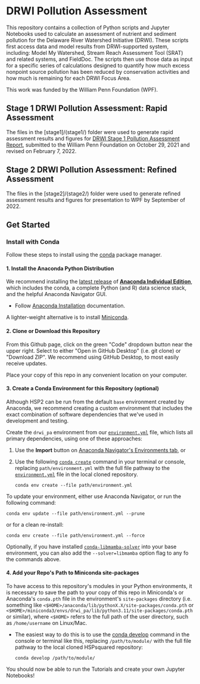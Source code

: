 # DRWI Pollution Assessment

This repository contains a collection of Python scripts and Jupyter Notebooks used to calculate an assessment of nutrient and sediment pollution for the Delaware River Watershed Initiative (DRWI). These scripts first access data and model results from DRWI-supported system, including: Model My Watershed, Stream Reach Assessment Tool (SRAT) and related systems, and FieldDoc. The scripts then use those data as input for a specific series of calculations designed to quantify how much excess nonpoint source pollution has been reduced by conservation activities and how much is remaining for each DRWI Focus Area.

This work was funded by the William Penn Foundation (WPF).

## Stage 1 DRWI Pollution Assessment: Rapid Assessment

The files in the [stage1]/(stage1/) folder were used to generate rapid assessment results and figures for [DRWI Stage 1 Pollution Assessment Report](https://docs.google.com/document/d/15YHDevp93MJGsngxUvodJbf7kXwgkgU4LgBXOAt35Rc/edit?usp=sharing), submitted to the William Penn Foundation on October 29, 2021 and revised on February 7, 2022.

## Stage 2 DRWI Pollution Assessment: Refined Assessment

The files in the [stage2]/(stage2/) folder were used to generate refined assessment results and figures for presentation to WPF by September of 2022.

## Get Started

### Install with Conda

Follow these steps to install using the [conda](https://docs.conda.io/en/latest/) package manager.

#### 1. Install the Anaconda Python Distribution

We recommend installing the [latest release](https://docs.anaconda.com/anaconda/reference/release-notes/) of [**Anaconda Individual Edition**](https://www.anaconda.com/distribution), which includes the conda, a complete Python (and R) data science stack, and the helpful Anaconda Navigator GUI.
- Follow [Anaconda Installation](https://docs.anaconda.com/anaconda/install/) documentation.

A lighter-weight alternative is to install [Miniconda](https://docs.conda.io/en/latest/miniconda.html).

#### 2. Clone or Download this Repository

From this Github page, click on the green "Code" dropdown button near the upper right. Select to either "Open in GitHub Desktop" (i.e. git clone) or "Download ZIP". We recommend using GitHub Desktop, to most easily receive updates.

Place your copy of this repo in any convenient location on your computer.

#### 3. Create a Conda Environment for this Repository (optional)

Although HSP2 can be run from the default `base` environment created by Anaconda, we recommend creating a custom environment that includes the exact combination of software dependencies that we've used in development and testing.

Create the `drwi_pa` environment from our [`environment.yml`](environment.yml) file, which lists all primary dependencies, using one of these approaches: 
1. Use the **Import** button on [Anaconda Navigator's Environments tab](https://docs.anaconda.com/anaconda/navigator/overview/#environments-tab), or 
2. Use the following [`conda create`](https://docs.conda.io/projects/conda/en/latest/user-guide/getting-started.html#managing-environments) command in your terminal or console,  replacing `path/environment.yml` with the full file pathway to the [`environment.yml`](environment.yml) file in the local cloned repository.

    ```shell
    conda env create --file path/environment.yml
    ```
To update your environment, either use Anaconda Navigator, or run the following command:  

```shell
conda env update --file path/environment.yml --prune
```

or for a clean re-install:

```shell
conda env create --file path/environment.yml --force
```

Optionally, if you have installed [`conda-libmamba-solver`](https://conda.github.io/conda-libmamba-solver/getting-started/) into your base environment, you can also add the `--solver=libmamba` option flag to any fo the commands above.


#### 4. Add your Repo's Path to Miniconda site-packages

To have access to this repository's modules in your Python environments, it is necessary to save the path to your copy of this repo in Miniconda's or Anaconda's `conda.pth` file in the environment's `site-packages` directory (i.e. something like `<$HOME>/anaconda/lib/pythonX.X/site-packages/conda.pth` or `<$HOME>/miniconda3/envs/drwi_pa/lib/python3.11/site-packages/conda.pth` or similar), where `<$HOME>` refers to the full path of the user directory, such as `/home/username` on Linux/Mac.

- The easiest way to do this is to use the [conda develop](https://docs.conda.io/projects/conda-build/en/latest/resources/commands/conda-develop.html) command in the console or terminal like this, replacing `/path/to/module/` with the full file pathway to the local cloned HSPsquared repository:

    ```console
    conda develop /path/to/module/
    ```

You should now be able to run the Tutorials and create your own Jupyter Notebooks!


